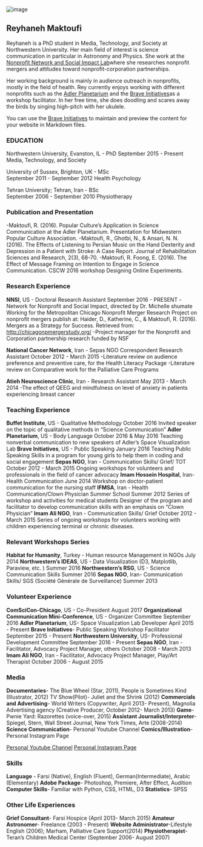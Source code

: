 ![image](https://docs.google.com/document/d/19IqQGXYuWfrbK1JwQ52-tQ0leyNKR4kTxMbAQRXWISA/edit)
## Reyhaneh Maktoufi

Reyhaneh is a PhD student in Media, Technology, and Society at Northwestern University. Her main field of interest is science communication in particular in Astronomy and Physics. She work at the [Nonprofit Network and Social Impact Lab](https://nnsi.northwestern.edu/about-us/people-2/)where she researches nonprofit mergers and attitudes toward nonprofit-corporation partnerships.

Her working background is mainly in audience outreach in nonprofits, mostly in the field of health. Rey currently enjoys working with different nonprofits such as the [Adler Planetarium](http://www.adlerplanetarium.org/#0m5qPHF4VP2Hw1TA.97) and the [Brave Initiatives](https://www.braveinitiatives.com/the-brave-team.html)as a workshop facilitator. In her free time, she does doodling and scares away the birds by singing high-pitch with her ukulele.


You can use the [Brave Initiatives](https://www.braveinitiatives.com/the-brave-team.html) to maintain and preview the content for your website in Markdown files.

### EDUCATION

Northwestern University, Evanston, IL - PhD
September  2015 - Present
Media, Technology, and Society

University of Sussex, Brighton, UK - MSc             	                  
September 2011 - September 2012
Health Psychology

Tehran University; Tehran, Iran - BSc                                     	
September 2006 - September 2010
Physiotherapy

### Publication and Presentation

-Maktoufi, R. (2016). Popular Culture’s Application in Science Communication at the Adler Planetarium. Presentation for Midwestern Popular Culture Association.
-Maktoufi, R., Ghotbi, N., & Ansari, N. N. (2016). The Effects of Listening to Persian Music on the Hand Dexterity and Depression in a Patient with Stroke: A Case Report. Journal of Rehabilitation Sciences and Research, 2(3), 68-70.
-Maktoufi, R. Foong, E. (2016). The Effect of Message Framing on Intention to Engage in Science Communication. CSCW 2016 workshop Designing Online Experiments.

### Research Experience

**NNSI**, US - Doctoral Research Assistant
September 2016 - PRESENT
-Network for Nonprofit and Social Impact, directed by Dr. Michelle shumate
Working for the Metropolitan Chicago Nonprofit Merger Research Project on nonprofit mergers publish at:
Haider, D., Katherine, C., & Maktoufi, R. (2016). Mergers as a Strategy for Success. Retrieved from: http://chicagonpmergerstudy.org/
-Project manager for the Nonprofit and Corporation partnership research funded by NSF

**National Cancer Network**, Iran - Sepas NGO Correspondent Research Assistant
October 2012 - March 2015
-Literature review on audience preference and preventive care, for the Health Literacy Package 
-Literature review on Comparative work for the Palliative Care Programs 

**Atieh Neuroscience Clinic**, Iran - Research Assistant
May 2013 - March 2014
-The effect of QEEG and mindfulness on level of anxiety in patients experiencing breast cancer

### Teaching Experience

**Buffet Institute**, US - Qualitative Methodology
October 2016 
Invited speaker on the topic of qualitative methods in “Science Communication”
**Adler Planetarium**, US - Body Language
October 2016 & May 2016
Teaching nonverbal communication to new speakers of Adler’s Space Visualization Lab
**Brave Initiatives**, US - Public Speaking
January 2016
Teaching Public Speaking Skills in a program for young girls to help them in coding and social engagement
**Sepas NGO**, Iran - Communication Skills/ Grief/ TOT
October 2012 - March 2015
Ongoing workshops for volunteers and professionals in the field of cancer advocacy 
**Imam Hossein Hospital**, Iran- Health Communication
June 2014
Workshop on doctor-patient communication for the nursing staff
**IFMSA**, Iran - Health Communication/Clown Physician Summer School
Summer 2012
Series of workshop and activities for medical students
Designer of the program and facilitator to develop communication skills with an emphasis on “Clown Physician” 
**Imam Ali NGO**, Iran - Communication Skills/ Grief
October 2012 - March 2015
Series of ongoing workshops for volunteers working with children experiencing terminal or chronic diseases.

### Relevant Workshops Series

**Habitat for Humanity**, Turkey - Human resource Management in NGOs
July 2014
**Northwestern’s IDEAS**, US - Data Visualization (D3, Matplotlib, Paraview, etc. )
Summer 2016
**Northwestern’s RSG**, US - Science Communication Skills
Summer 2016
**Sepas NGO**, Iran- Communication Skills/ SGS (Société Générale de Surveillance)
Summer 2013

### Volunteer Experience

**ComSciCon-Chicago**, US - Co-President
August 2017
**Organizational Communication Mini-Conference**, US - Organizer Committee
September 2016
**Adler Planetarium**, US- Space Visualization Lab Developer
April 2015 - Present
**Brave Initiatives**- Public Speaking Workshop Facilitator
September 2015 - Present
**Northwestern University**, US-  Professional Development Committee 
September 2016 - Present
**Sepas NGO**, Iran - Facilitator, Advocacy Project Manager, others
October 2008 - March 2013
**Imam Ali NGO**, Iran - Facilitator, Advocacy Project Manager, Play/Art Therapist
October 2006 - August 2015
### Media

**Documentaries**- The Blue Wheel (Star, 2011), People is Sometimes Kind (Illustrator, 2012)
TV Show(Pilot)- Juliet and the Shrink (2012)
**Commercials and Advertising**-  World Writers (Copywriter, April 2013- Present), Magnolia Advertising agency (Creative Producer, October 2012- March 2013)
**Game**- Pwnie Yard: Razorettes (voice-over, 2015)
**Assistant Journalist/Interpreter**- Spiegel, Stern, Wall Street Journal, New York Times, Arte (2008-2014)
**Science Communication**- Personal Youtube Channel
**Comics/Illustration**- Personal Instagram Page 

[Personal Youtube Channel](https://www.youtube.com/user/reyhanehmak)
[Personal Instagram Page ](https://www.instagram.com/reyhanehmc/)

### Skills

**Language** - Farsi (Native), English (Fluent), German(Intermediate), Arabic (Elementary)
**Adobe Package**- Photoshop, Premiere, After Effect, Audition
**Computer Skills**- Familiar with Python, CSS, HTML, D3
**Statistics**- SPSS 

### Other Life Experiences

**Grief Consultant**- Farsi Hospice (April 2013- March 2015)
**Amateur Astronomer**- Freelance (2003 - Present)
**Website Administrator**-Lifestyle English (2006); Marham, Palliative Care Support(2014)
**Physiotherapist**- Teran’s Children Medical Center (September 2006- August 2007)
